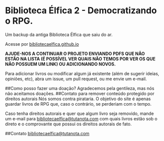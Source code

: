 # Biblioteca Élfica 2 - Democratizando o RPG.
Um backup da antiga Biblioteca Élfica que saiu do ar.

Acesse por [bibliotecaelfica.github.io](bibliotecaelfica.github.io)

**AJUDE-NOS A CONTINUAR O PROJETO ENVIANDO PDFS QUE NÃO ESTÃO NA LISTA (É POSSÍVEL VER QUAIS NÃO TEMOS POR VER OS QUE NÃO POSSUEM UM LINK) OU ADICIONANDO NOVOS.**

Para adicionar livros ou modificar algum já existente (além de sugerir ideias, opiniões, etc), abra um issue, um pull request, ou me envie um e-mail.

##Como posso fazer uma doação?
Agradecemos pela gentileza, mas nós não aceitamos doações.
##Contato para remover conteúdo protegido por direitos autorais
Nós somos contra pirataria.
O objetivo do site é apenas guardar livros de RPG que, caso o contrário, se perderiam com o tempo.

Caso tenha direitos autorais e quer que algum livro seja removido, mande um e-mail para bibliotecaelfica@tutanota.com com quais livros estão sob o direto e o comprovante que possui os direitos autorais de fato.

##Contato
bibliotecaelfica@tutanota.com
